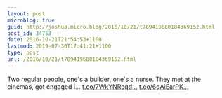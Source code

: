 ```yaml
---
layout: post
microblog: true
guid: http://joshua.micro.blog/2016/10/21/t789419680184369152.html
post_id: 34753
date: 2016-10-21T21:54:53+1100
lastmod: 2019-07-30T17:41:21+1100
type: post
url: /2016/10/21/t789419680184369152.html
---
```

Two regular people, one's a builder, one's a nurse. They met at the cinemas, got engaged i… [t.co/7WkYNReqd...](https://t.co/7WkYNReqd9) [t.co/6qAiEarPK...](https://t.co/6qAiEarPK5)
